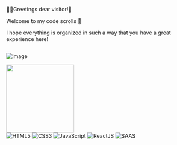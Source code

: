 <p>🧙‍♂️Greetings dear visitor!🔮</p>
<p>Welcome to my code scrolls 📜 </p>
<p>I hope everything is organized in such a way that you have a great experience here!</p>
<img scr="https://github.com/marcopla/marcopla/assets/26593883/fd496eec-e770-4edc-bfe3-97148c1b339f">

![image](https://github.com/marcopla/marcopla/assets/26593883/dbdde654-0cba-42fb-ab61-10d4d7a71122)

<div>
  <!-- <img height="180em" src="https://github-readme-stats.vercel.app/api?username=marcopla&hide=stars,contribs&count_private=true&show_icons=true&theme=dracula"> -->
  <img width:100 height="180em" src="https://github-readme-stats.vercel.app/api/top-langs/?username=marcopla&layout=compact&theme=dracula">
  
</div>

<div style="display:inline_block">
  <img src="https://img.shields.io/badge/HTML5-E34F26?style=for-the-badge&logo=html5&logoColor=white" alt="HTML5">
  <img src="https://img.shields.io/badge/CSS3-1572B6?style=for-the-badge&logo=css3&logoColor=white" alt="CSS3">
  <img src="https://img.shields.io/badge/JavaScript-323330?style=for-the-badge&logo=javascript&logoColor=F7DF1E" alt="JavaScript">
  <img src="https://img.shields.io/badge/React-20232A?style=for-the-badge&logo=react&logoColor=61DAFB" alt="ReactJS">
  <img src="https://img.shields.io/badge/Sass-CC6699?style=for-the-badge&logo=sass&logoColor=white" alt="SAAS">
</div>
<br/>


